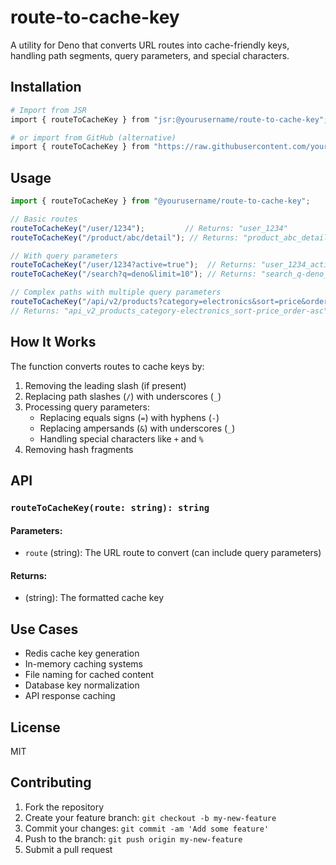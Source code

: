 # route-to-cache-key

A utility for Deno that converts URL routes into cache-friendly keys, handling path segments, query parameters, and special characters.

## Installation

```bash
# Import from JSR
import { routeToCacheKey } from "jsr:@yourusername/route-to-cache-key";

# or import from GitHub (alternative)
import { routeToCacheKey } from "https://raw.githubusercontent.com/yourusername/route-to-cache-key/main/mod.ts";
```

## Usage

```typescript
import { routeToCacheKey } from "@yourusername/route-to-cache-key";

// Basic routes
routeToCacheKey("/user/1234");         // Returns: "user_1234"
routeToCacheKey("/product/abc/detail"); // Returns: "product_abc_detail"

// With query parameters
routeToCacheKey("/user/1234?active=true");  // Returns: "user_1234_active-true"
routeToCacheKey("/search?q=deno&limit=10"); // Returns: "search_q-deno_limit-10"

// Complex paths with multiple query parameters
routeToCacheKey("/api/v2/products?category=electronics&sort=price&order=asc"); 
// Returns: "api_v2_products_category-electronics_sort-price_order-asc"
```

## How It Works

The function converts routes to cache keys by:
1. Removing the leading slash (if present)
2. Replacing path slashes (`/`) with underscores (`_`)
3. Processing query parameters:
   - Replacing equals signs (`=`) with hyphens (`-`)
   - Replacing ampersands (`&`) with underscores (`_`)
   - Handling special characters like `+` and `%`
4. Removing hash fragments

## API

### `routeToCacheKey(route: string): string`

#### Parameters:
- `route` (string): The URL route to convert (can include query parameters)

#### Returns:
- (string): The formatted cache key

## Use Cases

- Redis cache key generation
- In-memory caching systems
- File naming for cached content
- Database key normalization
- API response caching

## License

MIT

## Contributing

1. Fork the repository
2. Create your feature branch: `git checkout -b my-new-feature`
3. Commit your changes: `git commit -am 'Add some feature'`
4. Push to the branch: `git push origin my-new-feature`
5. Submit a pull request